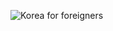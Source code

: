 


![Korea for foreigners](https://user-images.githubusercontent.com/39268406/62817185-29e1bd00-bb6d-11e9-9544-27274e9a7f6e.jpg)

